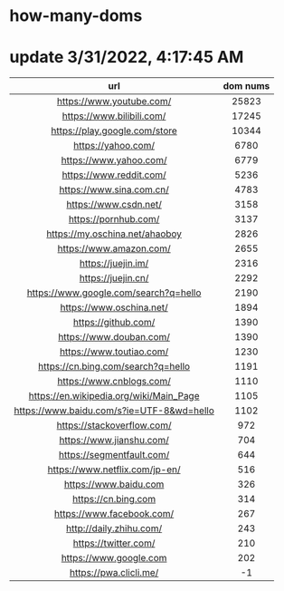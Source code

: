 # how-many-doms

# update 3/31/2022, 4:17:45 AM

url | dom nums
:-: | :-:
https://www.youtube.com/ | 25823
https://www.bilibili.com/ | 17245
https://play.google.com/store | 10344
https://yahoo.com/ | 6780
https://www.yahoo.com/ | 6779
https://www.reddit.com/ | 5236
https://www.sina.com.cn/ | 4783
https://www.csdn.net/ | 3158
https://pornhub.com/ | 3137
https://my.oschina.net/ahaoboy | 2826
https://www.amazon.com/ | 2655
https://juejin.im/ | 2316
https://juejin.cn/ | 2292
https://www.google.com/search?q=hello | 2190
https://www.oschina.net/ | 1894
https://github.com/ | 1390
https://www.douban.com/ | 1390
https://www.toutiao.com/ | 1230
https://cn.bing.com/search?q=hello | 1191
https://www.cnblogs.com/ | 1110
https://en.wikipedia.org/wiki/Main_Page | 1105
https://www.baidu.com/s?ie=UTF-8&wd=hello | 1102
https://stackoverflow.com/ | 972
https://www.jianshu.com/ | 704
https://segmentfault.com/ | 644
https://www.netflix.com/jp-en/ | 516
https://www.baidu.com | 326
https://cn.bing.com | 314
https://www.facebook.com/ | 267
http://daily.zhihu.com/ | 243
https://twitter.com/ | 210
https://www.google.com | 202
https://pwa.clicli.me/ | -1
